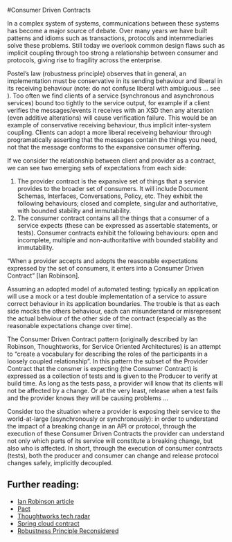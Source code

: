 #Consumer Driven Contracts

In a complex system of systems, communications between these systems has become a major source of debate.  Over many years we have built patterns and idioms such as transactions, protocols and internmediaries solve these problems.  Still today we overlook common design flaws such as implicit coupling through too strong a relationship between consumer and protocols, giving rise to fragility across the enterprise.

Postel’s law (robustness principle) observes that in general, an implementation must be conservative in its sending behaviour and liberal in its receiving behaviour (note: do not confuse liberal with ambiguous … see ).  Too often we find clients of a service (synchronous and asynchronous services) bound too tightly to the service output, for example if a client verifies the messages/events it receives with an XSD then any alteration (even additive alterations) will cause verification failure.  This would be an example of conservative receiving behaviour, thus implicit inter-system coupling.  Clients can adopt a more liberal receiveing behaviour through programatically asserting that the messages contain the things you need, not that the message conforms to the expansive consumer offering.

If we consider the relationship between client and provider as a contract, we can see two emerging sets of expectations from each side: 

1. The provider contract is the expansive set of things that a service provides to the broader set of consumers.  It will include Document Schemas, Interfaces, Conversations, Policy, etc.  They exhibit the following behaviours; closed and complete, singular and authoritative, with bounded stability and immutability.
1. The consumer contract contains all the things that a consumer of a service expects (these can be expressed as assertable statements, or tests).  Consumer contracts exhibit the following behaviours: open and incomplete, multiple and non-authoritattive with bounded stability and immutability.
    
“When a provider accepts and adopts the reasonable expectations expressed by the set of consumers, it enters into a Consumer Driven Contract” [Ian Robinson].

Assuming an adopted model of automated testing: typically an application will use a mock or a test double implementation of a service to assure correct behaviour in its application boundaries.  The trouble is that as each side mocks the others behaviour, each can misunderstand or misrepresent the actual behviour of the other side of the contract (especially as the reasonable expectations change over time).

The Consumer Driven Contract pattern (originally described by Ian Robinson, Thoughtworks, for Service Oriented Architectures) is an attempt to “create a vocabulary for describing the roles of the participants in a loosely coupled relationship”.  In this pattern the subset of the Provider Contract that the consmer is expecting (the Consumer Contract) is expressed as a collection of tests and is given to the Producer to verify at build time.  As long as the tests pass, a provider will know that its clients will not be affected by a change.  Or at the very least, release when a test fails and the provider knows they will be causing problems ...

Consider too the situation where a provider is exposing their service to the world-at-large (asynchronously or synchronously): in order to understand the impact of a breaking change in an API or protocol, through the execution of these Consumer Driven Contracts the provider can understand not only which parts of its service will constitute a breaking change, but also who is affected.  In short, through the execution of consumer contracts (tests), both the producer and consumer can change and release protocol changes safely, implicitly decoupled.


## Further reading:
* [Ian Robinson article](https://martinfowler.com/articles/consumerDrivenContracts.html)
* [Pact](https://docs.pact.io/)
* [Thoughtworks tech radar](https://www.thoughtworks.com/radar/techniques/consumer-driven-contract-testing)
* [Spring cloud contract](https://specto.io/blog/2016/11/16/spring-cloud-contract/)
* [Robustness Principle Reconsidered](http://queue.acm.org/detail.cfm?id=1999945)
